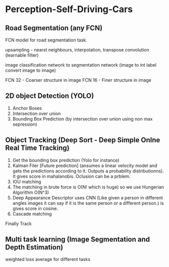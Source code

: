 # Perception-Self-Driving-Cars

## Road Segmentation (any FCN)
FCN model for road segmentation task. 

upsampling - nearst neighbours, interpolation, transpose convolution (learnable filter)

image classification network to segmentation network (image to int label convert image to image)

FCN 32 - Coarser structure in image 
FCN 16 - Finer structure in image 


##  2D object Detection (YOLO)
1. Anchor Boxes 
2. Intersection over union 
3. Bounding Box Prediction (by intersection over union using non max sepression)



## Object Tracking (Deep Sort - Deep Simple Onlne Real Time Tracking)
1. Get the bounding box prediction (Yolo for instance)
2. Kalman Filer [Future prediction] (ansumes a linear velocity model and gets the predictions according to  it. Outputs a probability distributionns). It gives score in mahalanobis. Oclusion can be a prblem. 
3. IOU matching
4. The matchiing in brute force is O(N! which is huge) so we use Hungerian Algorithm O(N^3)
5. Deep Appearance Descriptor uses CNN (Like given a person in different angles images it can say if it is the same person or a different person.) is gives score in cosine. 
6. Cascade matching 

Finally Track 

## Multi task learning (Image Segmentation and Depth Estimation)
weighted loss average for different tasks


